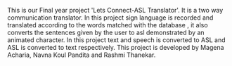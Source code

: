 This is our Final year project 'Lets Connect-ASL Translator'. It is a two way communication translator. In this project sign language is recorded and translated according to the words matched with the database , it also converts the sentences given by the user to asl demonstrated by an animated character.
In this project text and speech is converted to ASL and ASL is converted to text respectively.
This project is developed by Magena Acharia, Navna Koul Pandita and Rashmi Thanekar.

